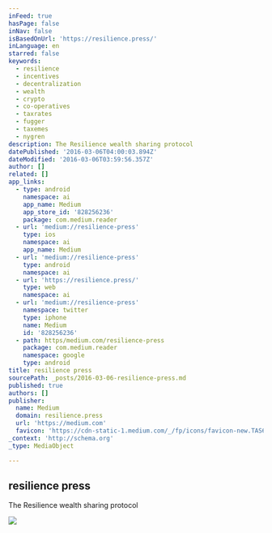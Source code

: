 ```yaml
---
inFeed: true
hasPage: false
inNav: false
isBasedOnUrl: 'https://resilience.press/'
inLanguage: en
starred: false
keywords:
  - resilience
  - incentives
  - decentralization
  - wealth
  - crypto
  - co-operatives
  - taxrates
  - fugger
  - taxemes
  - nygren
description: The Resilience wealth sharing protocol
datePublished: '2016-03-06T04:00:03.894Z'
dateModified: '2016-03-06T03:59:56.357Z'
author: []
related: []
app_links:
  - type: android
    namespace: ai
    app_name: Medium
    app_store_id: '828256236'
    package: com.medium.reader
  - url: 'medium://resilience-press'
    type: ios
    namespace: ai
    app_name: Medium
  - url: 'medium://resilience-press'
    type: android
    namespace: ai
  - url: 'https://resilience.press/'
    type: web
    namespace: ai
  - url: 'medium://resilience-press'
    namespace: twitter
    type: iphone
    name: Medium
    id: '828256236'
  - path: https/medium.com/resilience-press
    package: com.medium.reader
    namespace: google
    type: android
title: resilience press
sourcePath: _posts/2016-03-06-resilience-press.md
published: true
authors: []
publisher:
  name: Medium
  domain: resilience.press
  url: 'https://medium.com'
  favicon: 'https://cdn-static-1.medium.com/_/fp/icons/favicon-new.TAS6uQ-Y7kcKgi0xjcYHXw.ico'
_context: 'http://schema.org'
_type: MediaObject

---
```

<article style=""><h1>resilience press</h1><p>The Resilience wealth sharing protocol</p><img src="https://s3-us-west-2.amazonaws.com/the-grid-img/p/9b6f7cf39f04d9e743262ac68769c2d42d15dd69.png" /></article>